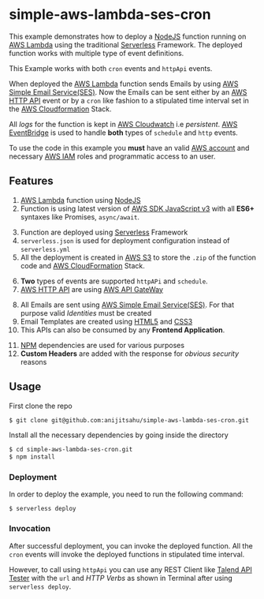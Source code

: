 
# simple-aws-lambda-ses-cron

This example demonstrates how to deploy a [NodeJS](https://nodejs.org/en/docs/) function running on [AWS Lambda](https://aws.amazon.com/lambda/) using the traditional [Serverless](https://www.serverless.com/framework/docs/providers/aws/guide/intro) Framework. The deployed function works with multiple type of event definitions.

This Example works with both `cron` events and `httpApi` events. 

When deployed the [AWS Lambda](https://aws.amazon.com/lambda/) function sends Emails by using [AWS Simple Email Service(SES)](https://aws.amazon.com/ses/). Now the Emails can be sent either by an [AWS HTTP API](https://docs.aws.amazon.com/apigateway/latest/developerguide/http-api-develop.html) event or by a `cron` like fashion to a stipulated time interval set in the [AWS Cloudformation](https://aws.amazon.com/cloudformation/) Stack.

All *logs* for the function is kept in [AWS Cloudwatch](https://aws.amazon.com/cloudwatch/) i.e *persistent*. [AWS EventBridge](https://aws.amazon.com/about-aws/whats-new/2019/07/introducing-amazon-eventbridge/) is used to handle **both** types of `schedule` and `http` events.

To use the code in this example you **must** have an valid [AWS account](https://aws.amazon.com/account/) and necessary [AWS IAM](https://aws.amazon.com/iam/) roles and programmatic access to an user.

## Features
1. [AWS Lambda](https://aws.amazon.com/lambda/) function using [NodeJS](https://nodejs.org/en/docs/)
2. Function is using latest version of [AWS SDK JavaScript v3](https://docs.aws.amazon.com/sdk-for-javascript/v3/developer-guide/welcome.html) with all **ES6+**  syntaxes like Promises, `async/await`.

<ol start="3">
  <li>
     Function are deployed using <a href="https://www.serverless.com/framework/docs/providers/aws/guide/intro">Serverless</a> Framework
  </li>  
  <li>
    <code>serverless.json</code> is used for deployment configuration instead of <code>serverless.yml</code>
  </li>  
  <li>
    All the deployment is created in <a href="https://aws.amazon.com/s3/">AWS S3</a> to store the <code>.zip</code> of the function code and <a href="https://aws.amazon.com/cloudformation/">AWS CloudFormation</a> Stack.
  </li>  
</ol>  


6. **Two** types of events are supported `httpAPi` and `schedule`.
7. [AWS HTTP API](https://docs.aws.amazon.com/apigateway/latest/developerguide/http-api-develop.html) are using [AWS API GateWay](https://aws.amazon.com/api-gateway/)

<ol start="8">
  <li> All Emails are sent using <a href="https://aws.amazon.com/ses/">AWS Simple Email Service(SES)</a>. For that purpose valid <i>Identities</i> must be created</li>
  <li>  Email Templates are created using <a href="https://www.w3schools.com/html/default.asp">HTML5</a> and <a href="https://www.w3schools.com/css/">CSS3</a></li> 
  <li> This APIs can also be consumed by any <b>Frontend Application</b>.</li> 
</ol>  

11. [NPM](https://www.npmjs.com/) dependencies are used for various purposes
12. **Custom Headers** are added with the response for *obvious security* reasons

## Usage

First clone the repo

```bash
$ git clone git@github.com:anijitsahu/simple-aws-lambda-ses-cron.git
```
Install all the necessary dependencies by going inside the directory

```bash
$ cd simple-aws-lambda-ses-cron.git
$ npm install
```


### Deployment

In order to deploy the example, you need to run the following command:

```
$ serverless deploy
```

### Invocation

After successful deployment, you can invoke the deployed function. 
All the `cron` events will invoke the deployed functions in stipulated time interval. 

However, to call using `httpApi` you can use any REST Client like [Talend API Tester](https://chrome.google.com/webstore/detail/talend-api-tester-free-ed/aejoelaoggembcahagimdiliamlcdmfm?hl=en) with the `url` and *HTTP Verbs* as shown in Terminal after using `serverless deploy`.



